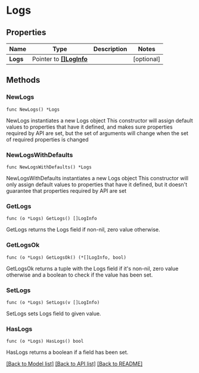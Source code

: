 # Logs

## Properties

Name | Type | Description | Notes
------------ | ------------- | ------------- | -------------
**Logs** | Pointer to [**[]LogInfo**](LogInfo.md) |  | [optional] 

## Methods

### NewLogs

`func NewLogs() *Logs`

NewLogs instantiates a new Logs object
This constructor will assign default values to properties that have it defined,
and makes sure properties required by API are set, but the set of arguments
will change when the set of required properties is changed

### NewLogsWithDefaults

`func NewLogsWithDefaults() *Logs`

NewLogsWithDefaults instantiates a new Logs object
This constructor will only assign default values to properties that have it defined,
but it doesn't guarantee that properties required by API are set

### GetLogs

`func (o *Logs) GetLogs() []LogInfo`

GetLogs returns the Logs field if non-nil, zero value otherwise.

### GetLogsOk

`func (o *Logs) GetLogsOk() (*[]LogInfo, bool)`

GetLogsOk returns a tuple with the Logs field if it's non-nil, zero value otherwise
and a boolean to check if the value has been set.

### SetLogs

`func (o *Logs) SetLogs(v []LogInfo)`

SetLogs sets Logs field to given value.

### HasLogs

`func (o *Logs) HasLogs() bool`

HasLogs returns a boolean if a field has been set.


[[Back to Model list]](../README.md#documentation-for-models) [[Back to API list]](../README.md#documentation-for-api-endpoints) [[Back to README]](../README.md)


